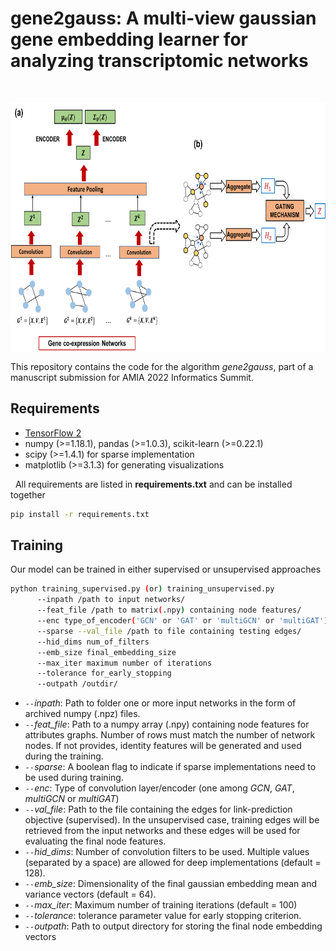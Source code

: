 # gene2gauss: A multi-view gaussian gene embedding learner for analyzing transcriptomic networks
<br/>
<p align="center"><img src="Schematic.png" style="vertical-align:middle" width="700" height="400"></p>

This repository contains the code for the algorithm <i>gene2gauss</i>, part of a manuscript submission for AMIA 2022 Informatics Summit.

## Requirements
 * <a href="https://www.tensorflow.org/install">TensorFlow 2</a>
 * numpy (>=1.18.1), pandas (>=1.0.3), scikit-learn (>=0.22.1)
 * scipy (>=1.4.1) for sparse implementation
 * matplotlib (>=3.1.3) for generating visualizations

&nbsp;&nbsp;All requirements are listed in <b>requirements.txt</b> and can be installed together
```bash
pip install -r requirements.txt
```

## Training
Our model can be trained in either supervised or unsupervised approaches <br/>
```bash
python training_supervised.py (or) training_unsupervised.py 
      --inpath /path to input networks/
      --feat_file /path to matrix(.npy) containing node features/
      --enc type_of_encoder('GCN' or 'GAT' or 'multiGCN' or 'multiGAT')
      --sparse --val_file /path to file containing testing edges/ 
      --hid_dims num_of_filters
      --emb_size final_embedding_size
      --max_iter maximum number of iterations
      --tolerance for_early_stopping
      --outpath /outdir/
```
* <i> `--`inpath</i>: Path to folder one or more input networks in the form of archived numpy (.npz) files.
* <i> `--`feat_file</i>: Path to a numpy array (.npy) containing node features for attributes graphs. Number of rows must match the number of network nodes. If not provides, identity features will be generated and used during the training.
* <i> `--`sparse</i>: A boolean flag to indicate if sparse implementations need to be used during training.
* <i> `--`enc</i>: Type of convolution layer/encoder (one among <i>GCN</i>, <i>GAT</i>, <i>multiGCN</i> or <i>multiGAT</i>)
* <i> `--`val_file</i>: Path to the file containing the edges for link-prediction objective (supervised). In the unsupervised case, training edges will be retrieved from the input networks and these edges will be used for evaluating the final node features.
* <i> `--`hid_dims</i>: Number of convolution filters to be used. Multiple values (separated by a space) are allowed for deep implementations (default = 128).
* <i> `--`emb_size</i>: Dimensionality of the final gaussian embedding mean and variance vectors (default = 64).
* <i> `--`max_iter</i>: Maximum number of training iterations (default = 100)
* <i> `--`tolerance</i>: tolerance parameter value for early stopping criterion.
* <i> `--`outpath</i>: Path to output directory for storing the final node embedding vectors
 